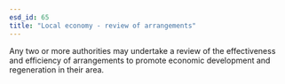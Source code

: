 ```yaml
---
esd_id: 65
title: "Local economy - review of arrangements"
---
```


Any two or more authorities may undertake a review of the effectiveness and efficiency of arrangements to promote economic development and regeneration in their area.

